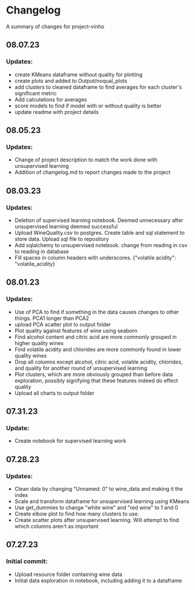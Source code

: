 # Changelog

A summary of changes for project-vinho

## 08.07.23

### Updates:

- create KMeans dataframe without quality for plotting
- create plots and added to Output/noqual_plots
- add clusters to cleaned dataframe to find averages for each cluster's significant metric
- Add calculations for averages
- score models to find if model with or without quality is better
- update readme with project details

## 08.05.23

### Updates:

- Change of project description to match the work done with unsupervised learning
- Addition of changelog.md to report changes made to the project

## 08.03.23

### Updates:

- Deletion of supervised learning notebook. Deemed unnecessary after unsupervised learning deemed successful
- Upload WineQuality.csv to postgres. Create table and sql statement to store data. Upload sql file to repository
- Add sqlalchemy to unsupervised notebook. change from reading in csv to reading in database
- Fill spaces in column headers with underscores. {"volatile acidity": "volatile_acidity}

## 08.01.23

### Updates:

- Use of PCA to find if something in the data causes changes to other things. PCA1 longer than PCA2
- upload PCA scatter plot to output folder
- Plot quality against features of wine using seaborn
- Find alcohol content and citric acid are more commonly grouped in higher quality wines
- Find volatile acidity and chlorides are more commonly found in lower quality wines
- Drop all columns except alcohol, citric acid, volatile acidity, chlorides, and quality for another round of unsupervised learning
- Plot clusters, which are more obviously grouped than before data exploration, possibly signifying that these features indeed do effect quality
- Upload all charts to output folder

## 07.31.23

### Update:

- Create notebook for supervised learning work

## 07.28.23

### Updates:

- Clean data by changing "Unnamed: 0" to wine_data and making it the index
- Scale and transform dataframe for unsupervised learning using KMeans
- Use get_dummies to change "white wine" and "red wine" to 1 and 0
- Create elbow plot to find how many clusters to use.
- Create scatter plots after unsupervised learning. Will attempt to find which columns aren't as important

## 07.27.23

### Initial commit:

- Upload resource folder containing wine data
- Initial data exploration in notebook, including adding it to a dataframe
